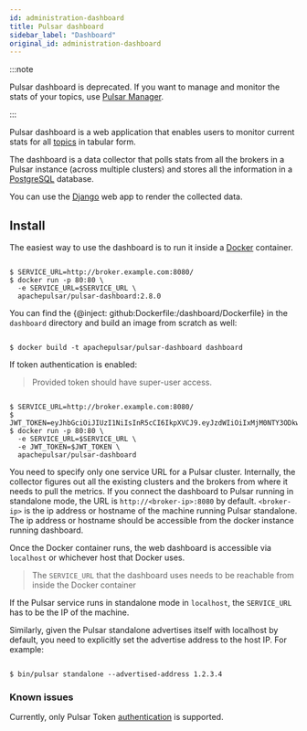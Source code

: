 ```yaml
---
id: administration-dashboard
title: Pulsar dashboard
sidebar_label: "Dashboard"
original_id: administration-dashboard
---
```


:::note

Pulsar dashboard is deprecated. If you want to manage and monitor the stats of your topics, use [Pulsar Manager](administration-pulsar-manager). 

:::

Pulsar dashboard is a web application that enables users to monitor current stats for all [topics](reference-terminology.md#topic) in tabular form.

The dashboard is a data collector that polls stats from all the brokers in a Pulsar instance (across multiple clusters) and stores all the information in a [PostgreSQL](https://www.postgresql.org/) database.

You can use the [Django](https://www.djangoproject.com) web app to render the collected data.

## Install

The easiest way to use the dashboard is to run it inside a [Docker](https://www.docker.com/products/docker) container.

```shell

$ SERVICE_URL=http://broker.example.com:8080/
$ docker run -p 80:80 \
  -e SERVICE_URL=$SERVICE_URL \
  apachepulsar/pulsar-dashboard:2.8.0

```

You can find the {@inject: github:Dockerfile:/dashboard/Dockerfile} in the `dashboard` directory and build an image from scratch as well:

```shell

$ docker build -t apachepulsar/pulsar-dashboard dashboard

```

If token authentication is enabled:
> Provided token should have super-user access. 

```shell

$ SERVICE_URL=http://broker.example.com:8080/
$ JWT_TOKEN=eyJhbGciOiJIUzI1NiIsInR5cCI6IkpXVCJ9.eyJzdWIiOiIxMjM0NTY3ODkwIiwibmFtZSI6IkpvaG4gRG9lIiwiaWF0IjoxNTE2MjM5MDIyfQ.SflKxwRJSMeKKF2QT4fwpMeJf36POk6yJV_adQssw5c
$ docker run -p 80:80 \
  -e SERVICE_URL=$SERVICE_URL \
  -e JWT_TOKEN=$JWT_TOKEN \
  apachepulsar/pulsar-dashboard

```

 
You need to specify only one service URL for a Pulsar cluster. Internally, the collector figures out all the existing clusters and the brokers from where it needs to pull the metrics. If you connect the dashboard to Pulsar running in standalone mode, the URL is `http://<broker-ip>:8080` by default. `<broker-ip>` is the ip address or hostname of the machine running Pulsar standalone. The ip address or hostname should be accessible from the docker instance running dashboard.

Once the Docker container runs, the web dashboard is accessible via `localhost` or whichever host that Docker uses.

> The `SERVICE_URL` that the dashboard uses needs to be reachable from inside the Docker container

If the Pulsar service runs in standalone mode in `localhost`, the `SERVICE_URL` has to
be the IP of the machine.

Similarly, given the Pulsar standalone advertises itself with localhost by default, you need to
explicitly set the advertise address to the host IP. For example:

```shell

$ bin/pulsar standalone --advertised-address 1.2.3.4

```

### Known issues

Currently, only Pulsar Token [authentication](security-overview.md#authentication-providers) is supported.
